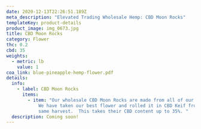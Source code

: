 ```yaml
---
date: 2020-12-13T22:26:51.189Z
meta_description: "Elevated Trading Wholesale Hemp: CBD Moon Rocks"
templateKey: product-details
product_image: img_0673.jpg
title: CBD Moon Rocks
category: Flower
thc: 0.2
cbd: 35
weights:
  - metric: lb
    value: 1
coa_link: blue-pineapple-hemp-flower.pdf
details:
  info:
    - label: CBD Moon Rocks
      items:
        - item: "Our wholesale CBD Moon Rocks are made from all of our available strains.
            We have taken our best flower and rolled it in CBD Keif from the
            same harvest.  This takes their CBD content up to 35%. "
  description: Coming soon!
---
```

